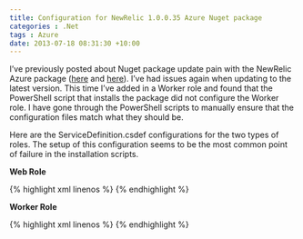 ```yaml
---
title: Configuration for NewRelic 1.0.0.35 Azure Nuget package
categories : .Net
tags : Azure
date: 2013-07-18 08:31:30 +10:00
---
```


I’ve previously posted about Nuget package update pain with the NewRelic Azure package ([here][0] and [here][1]). I’ve had issues again when updating to the latest version. This time I’ve added in a Worker role and found that the PowerShell script that installs the package did not configure the Worker role. I have gone through the PowerShell scripts to manually ensure that the configuration files match what they should be. 

Here are the ServiceDefinition.csdef configurations for the two types of roles. The setup of this configuration seems to be the most common point of failure in the installation scripts.

**Web Role**

{% highlight xml linenos %}
<WebRole>
    <Startup>
    <Task commandLine="newrelic.cmd" executionContext="elevated" taskType="simple">
        <Environment>
        <Variable name="EMULATED">
            <RoleInstanceValue xpath="/RoleEnvironment/Deployment/@emulated" />
        </Variable>
        <Variable name="IsWorkerRole" value="false" />
        </Environment>
    </Task>
    </Startup>
</WebRole>
{% endhighlight %}

**Worker Role**

{% highlight xml linenos %}
<WorkerRole>
    <Startup>
    <Task commandLine="newrelic.cmd" executionContext="elevated" taskType="simple">
        <Environment>
        <Variable name="EMULATED">
            <RoleInstanceValue xpath="/RoleEnvironment/Deployment/@emulated" />
        </Variable>
        <Variable name="IsWorkerRole" value="true" />
        </Environment>
    </Task>
    </Startup>
    <Runtime>
    <Environment>
        <Variable name="COR_ENABLE_PROFILING" value="1" />
        <Variable name="COR_PROFILER" value="{FF68FEB9-E58A-4B75-A2B8-90CE7D915A26}" />
        <Variable name="NEWRELIC_HOME" value="D:\ProgramData\New Relic\.NET Agent\" />
    </Environment>
    </Runtime>
</WorkerRole>
{% endhighlight %}

[0]: /2013/02/07/fixing-new-relic-nuget-package-for-azure/
[1]: /2013/04/03/newrelic-azure-nuget-package-update-pain-again/
